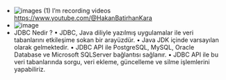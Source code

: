 - ![images (1)](https://github.com/hakankara75/HakanKara75/assets/121823671/13073cbc-cef2-4d88-88b7-34a3fc6a84ee) I’m recording videos https://www.youtube.com/@HakanBatirhanKara
- ![image](https://github.com/hakankara75/JDBC_Ders/assets/121823671/5dae3511-635b-4ebf-9da9-2d76ad8b3e1b)
- JDBC Nedir ?
•	JDBC, Java diliyle yazılmış uygulamalar ile veri tabanlarını etkileşime sokan bir arayüzdür.
•	Java JDK içinde varsayılan olarak gelmektedir.
•	JDBC API ile PostgreSQL, MySQL, Oracle Database ve Microsoft SQLServer bağlantısı sağlanır. 
•	JDBC API ile bu veri tabanlarında sorgu, veri ekleme, güncelleme ve silme işlemlerini yapabiliriz.


